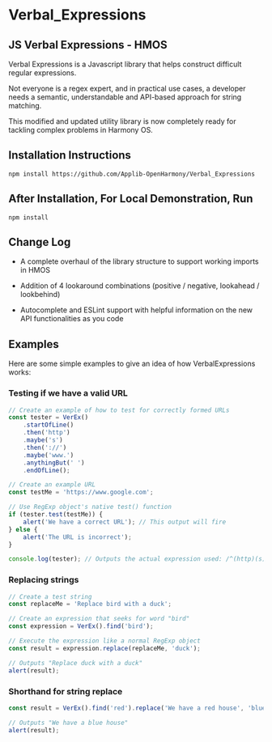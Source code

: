 # Verbal_Expressions

## JS Verbal Expressions - HMOS

Verbal Expressions is a Javascript library that helps construct difficult regular expressions.

Not everyone is a regex expert, and in practical use cases, a developer needs a semantic, understandable and API-based approach for string matching.

This modified and updated utility library is now completely ready for tackling complex problems in Harmony OS.

## Installation Instructions

    npm install https://github.com/Applib-OpenHarmony/Verbal_Expressions

## After Installation, For Local Demonstration, Run

    npm install

## Change Log

* A complete overhaul of the library structure to support working imports in HMOS

* Addition of 4 lookaround combinations (positive / negative, lookahead / lookbehind)

* Autocomplete and ESLint support with helpful information on the new API functionalities as you code

## Examples

Here are some simple examples to give an idea of how VerbalExpressions works:

### Testing if we have a valid URL

```js
// Create an example of how to test for correctly formed URLs
const tester = VerEx()
    .startOfLine()
    .then('http')
    .maybe('s')
    .then('://')
    .maybe('www.')
    .anythingBut(' ')
    .endOfLine();

// Create an example URL
const testMe = 'https://www.google.com';

// Use RegExp object's native test() function
if (tester.test(testMe)) {
    alert('We have a correct URL'); // This output will fire
} else {
    alert('The URL is incorrect');
}

console.log(tester); // Outputs the actual expression used: /^(http)(s)?(\:\/\/)(www\.)?([^\ ]*)$/
```

### Replacing strings

```js
// Create a test string
const replaceMe = 'Replace bird with a duck';

// Create an expression that seeks for word "bird"
const expression = VerEx().find('bird');

// Execute the expression like a normal RegExp object
const result = expression.replace(replaceMe, 'duck');

// Outputs "Replace duck with a duck"
alert(result);
```

### Shorthand for string replace

```js
const result = VerEx().find('red').replace('We have a red house', 'blue');

// Outputs "We have a blue house"
alert(result);
```
